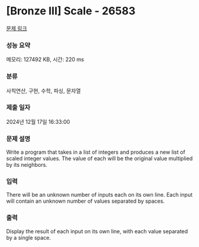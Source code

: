 # [Bronze III] Scale - 26583 

[문제 링크](https://www.acmicpc.net/problem/26583) 

### 성능 요약

메모리: 127492 KB, 시간: 220 ms

### 분류

사칙연산, 구현, 수학, 파싱, 문자열

### 제출 일자

2024년 12월 17일 16:33:00

### 문제 설명

<p>Write a program that takes in a list of integers and produces a new list of scaled integer values. The value of each will be the original value multiplied by its neighbors.</p>

### 입력 

 <p>There will be an unknown number of inputs each on its own line. Each input will contain an unknown number of values separated by spaces.</p>

### 출력 

 <p>Display the result of each input on its own line, with each value separated by a single space.</p>

